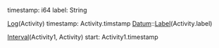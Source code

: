timestamp: i64
label: String

[Log](Log)(Activity)
timestamp: Activity.timstamp
[Datum](Datum)::[Label](Label)(Activity.label)

[Interval](Interval)(Activity1, Activity)
start: Activity1.timestamp